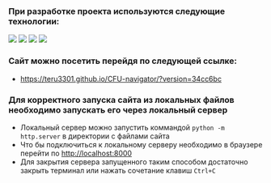 ### При разработке проекта используются следующие технологии:
<img src="https://img.shields.io/badge/git-F05032?style=for-the-badge&logo=git&logoColor=ffffff"/> <img src="https://img.shields.io/badge/html5-E34F26?style=for-the-badge&logo=html5&logoColor=ffffff"/> <img src="https://img.shields.io/badge/css-1572B6?style=for-the-badge&logo=css3&logoColor=ffffff"/> <img src="https://img.shields.io/badge/javascript-F7DF1E?style=for-the-badge&logo=javascript&logoColor=ffffff"/>

### Сайт можно посетить перейдя по следующей ссылке:
 - https://teru3301.github.io/CFU-navigator/?version=34cc6bc

### Для корректного запуска сайта из локальных файлов необходимо запускать его через локальный сервер
 - Локальный сервер можно запустить коммандой ```python -m http.server``` в директории с файлами сайта
 - Что бы подключиться к локальному серверу необходимо в браузере перейти по <http://localhost:8000>
 - Для закрытия сервера запущенного таким способом достаточно закрыть терминал или нажать сочетание клавиш ```Ctrl+C```
